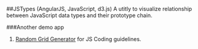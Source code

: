 ##JSTypes (AngularJS, JavaScript, d3.js)
A utitly to visualize relationship between JavaScript data types and their prototype chain.

###Another demo app
 1. [Random Grid Generator](https://rawgit.com/rohitkandhal/HelloJs/master/samples/gridapp.html) for JS Coding guidelines.
